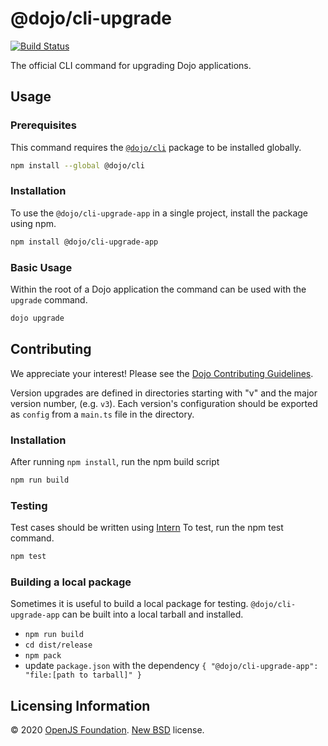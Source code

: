 # @dojo/cli-upgrade

[![Build Status](https://travis-ci.org/dojo/cli-upgrade-app.svg?branch=master)](https://travis-ci.org/dojo/cli-upgrade-app)

The official CLI command for upgrading Dojo applications.

## Usage
### Prerequisites
This command requires the [`@dojo/cli`](https://github.com/dojo/cli) package to be installed globally.

```bash
npm install --global @dojo/cli
```

### Installation
To use the `@dojo/cli-upgrade-app` in a single project, install the package using npm.

```bash
npm install @dojo/cli-upgrade-app
```

### Basic Usage
Within the root of a Dojo application the command can be used with the `upgrade` command.

```bash
dojo upgrade
```

## Contributing

We appreciate your interest!  Please see the [Dojo Contributing Guidelines](https://github.com/dojo/framework/blob/master/CONTRIBUTING.md).

Version upgrades are defined in directories starting with "v" and the major version number, (e.g. `v3`). Each version's configuration should be exported as `config` from a `main.ts` file in the directory.

### Installation
After running `npm install`, run the npm build script
```bash
npm run build
```

### Testing
Test cases should be written using [Intern](https://theintern.io/)
To test, run the npm test command.
```bash
npm test
```

### Building a local package

Sometimes it is useful to build a local package for testing. `@dojo/cli-upgrade-app` can be built into a local tarball and installed.

* `npm run build`
* `cd dist/release`
* `npm pack`
* update `package.json` with the dependency `{ "@dojo/cli-upgrade-app": "file:[path to tarball]" }`

## Licensing Information

© 2020 [OpenJS Foundation](https://openjsf.org). [New BSD](http://opensource.org/licenses/BSD-3-Clause) license.

